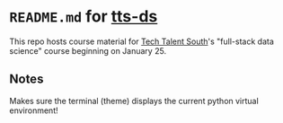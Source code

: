 # `README.md` for [tts-ds](https://github.com/Ai-Yukino/tts-ds)

This repo hosts course material for [Tech Talent South](https://www.techtalentsouth.com/)'s "full-stack data science" course beginning on January 25.

## Notes

Makes sure the terminal (theme) displays the current python virtual environment!
